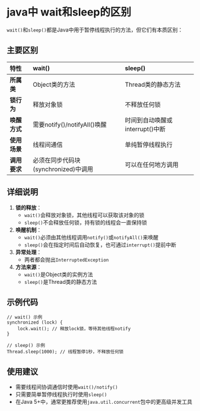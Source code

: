 # java中 wait和sleep的区别
`wait()`和`sleep()`都是Java中用于暂停线程执行的方法，但它们有本质区别：

## 主要区别

| 特性         | wait()                               | sleep()                         |
| :----------- | :----------------------------------- | :------------------------------ |
| **所属类**   | Object类的方法                       | Thread类的静态方法              |
| **锁行为**   | 释放对象锁                           | 不释放任何锁                    |
| **唤醒方式** | 需要notify()/notifyAll()唤醒         | 时间到自动唤醒或interrupt()中断 |
| **使用场景** | 线程间通信                           | 单纯暂停线程执行                |
| **调用要求** | 必须在同步代码块(synchronized)中调用 | 可以在任何地方调用              |

## 详细说明

1. **锁的释放**：
   - `wait()`会释放对象锁，其他线程可以获取该对象的锁
   - `sleep()`不会释放任何锁，持有锁的线程会一直保持锁
2. **唤醒机制**：
   - `wait()`必须由其他线程调用`notify()`或`notifyAll()`来唤醒
   - `sleep()`会在指定时间后自动恢复，也可通过`interrupt()`提前中断
3. **异常处理**：
   - 两者都会抛出`InterruptedException`
4. **方法来源**：
   - `wait()`是Object类的实例方法
   - `sleep()`是Thread类的静态方法

## 示例代码

```
// wait() 示例
synchronized (lock) {
    lock.wait(); // 释放lock锁，等待其他线程notify
}

// sleep() 示例
Thread.sleep(1000); // 线程暂停1秒，不释放任何锁
```

## 使用建议

- 需要线程间协调通信时使用`wait()/notify()`
- 只需要简单暂停线程执行时使用`sleep()`
- 在Java 5+中，通常更推荐使用`java.util.concurrent`包中的更高级并发工具
